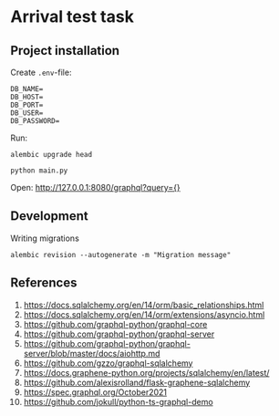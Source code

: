 # Arrival test task

## Project installation
Create `.env`-file:
```
DB_NAME=
DB_HOST=
DB_PORT=
DB_USER=
DB_PASSWORD=
```

Run:
```
alembic upgrade head

python main.py
```

Open: http://127.0.0.1:8080/graphql?query={}


## Development

Writing migrations
```
alembic revision --autogenerate -m "Migration message"
```

## References
1. https://docs.sqlalchemy.org/en/14/orm/basic_relationships.html
2. https://docs.sqlalchemy.org/en/14/orm/extensions/asyncio.html
3. https://github.com/graphql-python/graphql-core
4. https://github.com/graphql-python/graphql-server
5. https://github.com/graphql-python/graphql-server/blob/master/docs/aiohttp.md
6. https://github.com/gzzo/graphql-sqlalchemy
7. https://docs.graphene-python.org/projects/sqlalchemy/en/latest/
8. https://github.com/alexisrolland/flask-graphene-sqlalchemy
9. https://spec.graphql.org/October2021
10. https://github.com/jokull/python-ts-graphql-demo
